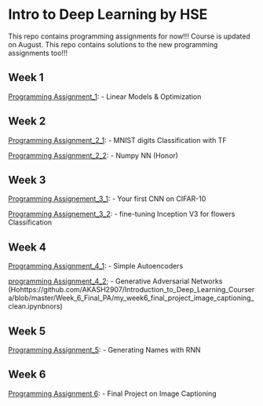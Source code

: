 # Intro to Deep Learning by HSE

This repo contains programming assignments for now!!! Course is updated on August. This repo contains solutions to the new programming assignments too!!!

## Week 1

[Programming Assignment_1](https://github.com/AKASH2907/Introduction_to_Deep_Learning_Coursera/blob/master/Week_1_PA/week01_pa.ipynb): - Linear Models & Optimization

## Week 2

[Programming Assignment_2_1](https://github.com/AKASH2907/Introduction_to_Deep_Learning_Coursera/blob/master/Week_2_PA_1/digits_classification.ipynb): - MNIST digits Classification with TF

[Programming Assignment_2_2](https://github.com/AKASH2907/Introduction_to_Deep_Learning_Coursera/blob/master/Week_2_PA_2/NumpyNN%2B%2528honor%2529.ipynb): - Numpy NN (Honor)

## Week 3

[Programming Assignement_3_1](https://github.com/AKASH2907/Introduction_to_Deep_Learning_Coursera/blob/master/Week_3_%20PA1/week3_task1_first_cnn_cifar10_clean.ipynb): - Your first CNN on CIFAR-10

[Programming Assignement_3_2](https://github.com/AKASH2907/Introduction_to_Deep_Learning_Coursera/blob/master/Week_3_PA2/week3_task2_fine_tuning_clean.ipynb): - fine-tuning Inception V3 for flowers Classification

## Week 4

[Programming Assignment_4_1](https://github.com/AKASH2907/Introduction_to_Deep_Learning_Coursera/blob/master/Week_4_PA1/Autoencoders_task.ipynb): - Simple Autoencoders

[programming Assignment_4_2](https://github.com/AKASH2907/Introduction_to_Deep_Learning_Coursera/blob/master/Week_4_PA2/Adversarial_task.ipynb); - Generative Adversarial Networks (Hohttps://github.com/AKASH2907/Introduction_to_Deep_Learning_Coursera/blob/master/Week_6_Final_PA/my_week6_final_project_image_captioning_clean.ipynbnors)

## Week 5 

[Programming Assignment_5](https://github.com/AKASH2907/Introduction_to_Deep_Learning_Coursera/blob/master/Week_5_PA1/RNN_task.ipynb): - Generating Names with RNN

## Week 6

[Programming Assignment 6](https://github.com/AKASH2907/Introduction_to_Deep_Learning_Coursera/blob/master/Week_6_Final_PA/my_week6_final_project_image_captioning_clean.ipynb): - Final Project on Image Captioning 
